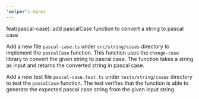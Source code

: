 ```yaml
---
'melper': minor
---
```


feat(pascal-case): add pascalCase function to convert a string to pascal case

Add a new file `pascal-case.ts` under `src/string/cases` directory to implement the `pascalCase` function. This function uses the `change-case` library to convert the given string to pascal case. The function takes a string as input and returns the converted string in pascal case.

Add a new test file `pascal-case.test.ts` under `tests/string/cases` directory to test the `pascalCase` function. The test verifies that the function is able to generate the expected pascal case string from the given input string.
